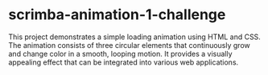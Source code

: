 # scrimba-animation-1-challenge
This project demonstrates a simple loading animation using HTML and CSS. The animation consists of three circular elements that continuously grow and change color in a smooth, looping motion. It provides a visually appealing effect that can be integrated into various web applications.
